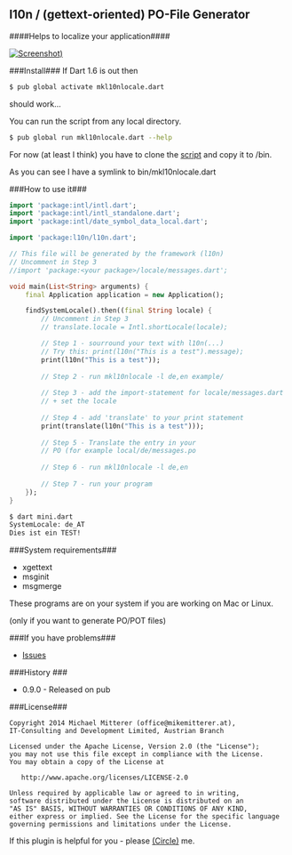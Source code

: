 l10n / (gettext-oriented) PO-File Generator
-------------------------------------------
####Helps to localize your application####

[![Screenshot][1])](http://www.youtube.com/watch?v=vPfl-xPTjs0)

###Install###
If Dart 1.6 is out then
```bash
$ pub global activate mkl10nlocale.dart
```
should work...

You can run the script from any local directory.
```bash
$ pub global run mkl10nlocale.dart --help
```

For now (at least I think) you have to clone the [script](https://github.com/MikeMitterer/dart-l10n-gettext/tree/master/bin) 
and copy it to <your package>/bin.

As you can see I have a symlink to bin/mkl10nlocale.dart

###How to use it###

```dart
import 'package:intl/intl.dart';
import 'package:intl/intl_standalone.dart';
import 'package:intl/date_symbol_data_local.dart';

import 'package:l10n/l10n.dart';

// This file will be generated by the framework (l10n)
// Uncomment in Step 3
//import 'package:<your package>/locale/messages.dart';

void main(List<String> arguments) {
    final Application application = new Application();

    findSystemLocale().then((final String locale) {
        // Uncomment in Step 3
        // translate.locale = Intl.shortLocale(locale);

        // Step 1 - sourround your text with l10n(...)
        // Try this: print(l10n("This is a test").message);
        print(l10n("This is a test"));  
               
        // Step 2 - run mkl10nlocale -l de,en example/
        
        // Step 3 - add the import-statement for locale/messages.dart
        // + set the locale
        
        // Step 4 - add 'translate' to your print statement
        print(translate(l10n("This is a test")));  
        
        // Step 5 - Translate the entry in your 
        // PO (for example local/de/messages.po
        
        // Step 6 - run mkl10nlocale -l de,en
        
        // Step 7 - run your program 
    });
}
```

```bash
$ dart mini.dart 
SystemLocale: de_AT
Dies ist ein TEST!
```

###System requirements###
* xgettext
* msginit
* msgmerge

These programs are on your system if you are working on Mac or Linux.

(only if you want to generate PO/POT files)

###If you have problems###
* [Issues][2]

###History ###
* 0.9.0 - Released on pub

###License###

    Copyright 2014 Michael Mitterer (office@mikemitterer.at), 
    IT-Consulting and Development Limited, Austrian Branch

    Licensed under the Apache License, Version 2.0 (the "License");
    you may not use this file except in compliance with the License.
    You may obtain a copy of the License at

       http://www.apache.org/licenses/LICENSE-2.0

    Unless required by applicable law or agreed to in writing, 
    software distributed under the License is distributed on an 
    "AS IS" BASIS, WITHOUT WARRANTIES OR CONDITIONS OF ANY KIND, 
    either express or implied. See the License for the specific language 
    governing permissions and limitations under the License.
    
    
If this plugin is helpful for you - please [(Circle)](http://gplus.mikemitterer.at/) me.

[1]: https://raw.githubusercontent.com/MikeMitterer/dart-l10n-gettext/master/doc/_resources/screenshot.png
[2]: https://github.com/MikeMitterer/dart-l10n-gettext/issues

